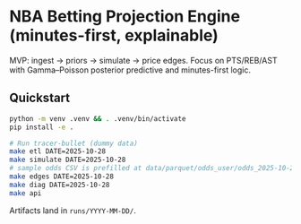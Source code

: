 # NBA Betting Projection Engine (minutes-first, explainable)

MVP: ingest -> priors -> simulate -> price edges. Focus on PTS/REB/AST with Gamma–Poisson posterior predictive and minutes-first logic.

## Quickstart
```bash
python -m venv .venv && . .venv/bin/activate
pip install -e .

# Run tracer-bullet (dummy data)
make etl DATE=2025-10-28
make simulate DATE=2025-10-28
# sample odds CSV is prefilled at data/parquet/odds_user/odds_2025-10-28.csv
make edges DATE=2025-10-28
make diag DATE=2025-10-28
make api
```
Artifacts land in `runs/YYYY-MM-DD/`.
